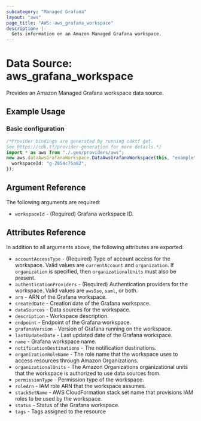 ```yaml
---
subcategory: "Managed Grafana"
layout: "aws"
page_title: "AWS: aws_grafana_workspace"
description: |-
  Gets information on an Amazon Managed Grafana workspace.
---
```


# Data Source: aws\_grafana\_workspace

Provides an Amazon Managed Grafana workspace data source.

## Example Usage

### Basic configuration

```typescript
/*Provider bindings are generated by running cdktf get.
See https://cdk.tf/provider-generation for more details.*/
import * as aws from "./.gen/providers/aws";
new aws.dataAwsGrafanaWorkspace.DataAwsGrafanaWorkspace(this, "example", {
  workspaceId: "g-2054c75a02",
});

```

## Argument Reference

The following arguments are required:

* `workspaceId` - (Required) Grafana workspace ID.

## Attributes Reference

In addition to all arguments above, the following attributes are exported:

* `accountAccessType` - (Required) Type of account access for the workspace. Valid values are `currentAccount` and `organization`. If `organization` is specified, then `organizationalUnits` must also be present.
* `authenticationProviders` - (Required) Authentication providers for the workspace. Valid values are `awsSso`, `saml`, or both.
* `arn` - ARN of the Grafana workspace.
* `createdDate` - Creation date of the Grafana workspace.
* `dataSources` - Data sources for the workspace.
* `description` - Workspace description.
* `endpoint` - Endpoint of the Grafana workspace.
* `grafanaVersion` - Version of Grafana running on the workspace.
* `lastUpdatedDate` - Last updated date of the Grafana workspace.
* `name` - Grafana workspace name.
* `notificationDestinations` - The notification destinations.
* `organizationRoleName` - The role name that the workspace uses to access resources through Amazon Organizations.
* `organizationalUnits` - The Amazon Organizations organizational units that the workspace is authorized to use data sources from.
* `permissionType` - Permission type of the workspace.
* `roleArn` - IAM role ARN that the workspace assumes.
* `stackSetName` - AWS CloudFormation stack set name that provisions IAM roles to be used by the workspace.
* `status` - Status of the Grafana workspace.
* `tags` - Tags assigned to the resource
